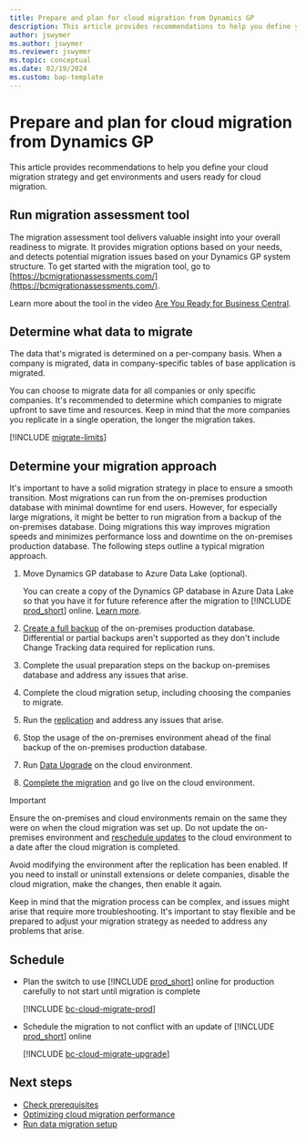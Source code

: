 ```yaml
---
title: Prepare and plan for cloud migration from Dynamics GP
description: This article provides recommendations to help you define your cloud migration strategy and get environments and users ready for Dynamics GP cloud migration.
author: jswymer
ms.author: jswymer
ms.reviewer: jswymer
ms.topic: conceptual
ms.date: 02/19/2024
ms.custom: bap-template 
---
```

# Prepare and plan for cloud migration from Dynamics GP

This article provides recommendations to help you define your cloud migration strategy and get environments and users ready for cloud migration.

## Run migration assessment tool

The migration assessment tool delivers valuable insight into your overall readiness to migrate. It provides migration options based on your needs, and detects potential migration issues based on your Dynamics GP system structure. To get started with the migration tool, go to [https://bcmigrationassessments.com/](https://bcmigrationassessments.com/).

Learn more about the tool in the video [Are You Ready for Business Central](https://www.youtube.com/watch?v=r2gNgQrCgoo&list=PLcakwueIHoT9yVFOV6_BXMVeodPq3lt3o&index=15).

## Determine what data to migrate

The data that's migrated is determined on a per-company basis. When a company is migrated, data in company-specific tables of base application is migrated. 

You can choose to migrate data for all companies or only specific companies. It's recommended to determine which companies to migrate upfront to save time and resources. Keep in mind that the more companies you replicate in a single operation, the longer the migration takes.

[!INCLUDE [migrate-limits](../developer/includes/migrate-limits.md)]

## Determine your migration approach

It's important to have a solid migration strategy in place to ensure a smooth transition. Most migrations can run from the on-premises production database with minimal downtime for end users. However, for especially large migrations, it might be better to run migration from a backup of the on-premises database<!--deployed as Azure SQL Database-->. Doing migrations this way improves migration speeds and minimizes performance loss and downtime on the on-premises production database. The following steps outline a typical migration approach.

1. Move Dynamics GP database to Azure Data Lake (optional).

   You can create a copy of the Dynamics GP database in Azure Data Lake so that you have it for future reference after the migration to [!INCLUDE [prod_short](../developer/includes/prod_short.md)] online. [Learn more](cloud-migration-azure-data-lake-gp.md).
1. [Create a full backup](/sql/relational-databases/backup-restore/create-a-full-database-backup-sql-server) of the on-premises production database. Differential or partial backups aren't supported as they don't include Change Tracking data required for replication runs.
1. Complete the usual preparation steps on the backup on-premises database and address any issues that arise.
1. Complete the cloud migration setup, including choosing the companies to migrate.
1. Run the [replication](migrate-data-replication-run.md) and address any issues that arise.
1. Stop the usage of the on-premises environment ahead of the final backup of the on-premises production database. 
1. Run [Data Upgrade](migration-data-upgrade.md) on the cloud environment.
1. [Complete the migration](migration-finish.md) and go live on the cloud environment.

> [!IMPORTANT]
> Ensure the on-premises and cloud environments remain on the same <!--Business Central version--> they were on when the cloud migration was set up. Do not update the on-premises environment and [reschedule updates](update-rollout-timeline.md) to the cloud environment to a date after the cloud migration is completed.
>
> Avoid modifying the environment after the replication has been enabled. If you need to install or uninstall extensions or delete companies, disable the cloud migration, make the changes, then enable it again.

Keep in mind that the migration process can be complex, and issues might arise that require more troubleshooting. It's important to stay flexible and be prepared to adjust your migration strategy as needed to address any problems that arise.

## Schedule

- Plan the switch to use [!INCLUDE [prod_short](../includes/prod_short.md)] online for production carefully to not start until migration is complete  

  [!INCLUDE [bc-cloud-migrate-prod](../includes/bc-cloud-migrate-prod.md)]  

- Schedule the migration to not conflict with an update of [!INCLUDE [prod_short](../includes/prod_short.md)] online

  [!INCLUDE [bc-cloud-migrate-upgrade](../includes/bc-cloud-migrate-upgrade.md)]

## Next steps

- [Check prerequisites](cloud-migration-prerequisites-gp.md)  
- [Optimizing cloud migration performance](migration-optimize-replication.md)  
- [Run data migration setup](migration-setup.md)
